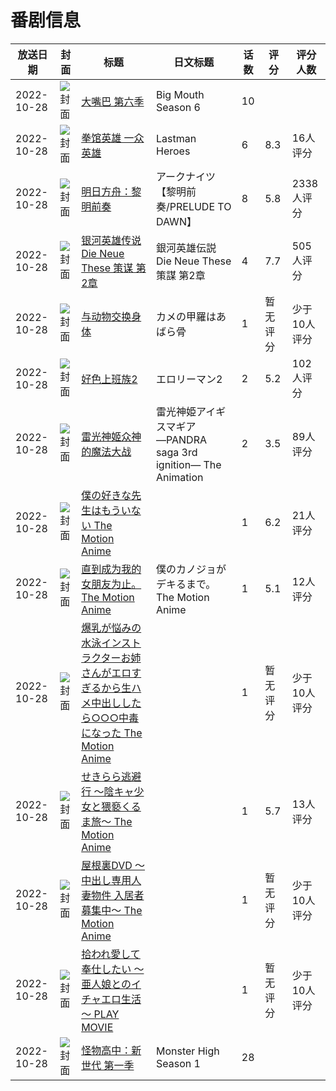 # 番剧信息

|放送日期|封面|标题|日文标题|话数|评分|评分人数|
|---|---|---|---|---|---|---|
|2022-10-28|![封面](https://lain.bgm.tv/pic/cover/c/6c/f4/336235_IRWLl.jpg)|[大嘴巴 第六季](https://bangumi.tv/subject/336235)|Big Mouth Season 6|10|||
|2022-10-28|![封面](https://lain.bgm.tv/pic/cover/c/d6/77/351389_SQinl.jpg)|[拳馆英雄 一众英雄](https://bangumi.tv/subject/351389)|Lastman Heroes|6|8.3|16人评分|
|2022-10-28|![封面](https://lain.bgm.tv/pic/cover/c/b0/90/354190_px7V9.jpg)|[明日方舟：黎明前奏](https://bangumi.tv/subject/354190)|アークナイツ【黎明前奏/PRELUDE TO DAWN】|8|5.8|2338人评分|
|2022-10-28|![封面](https://lain.bgm.tv/pic/cover/c/82/7c/381841_1r4Hm.jpg)|[银河英雄传说 Die Neue These 策谋 第2章](https://bangumi.tv/subject/381841)|銀河英雄伝説 Die Neue These 策謀 第2章|4|7.7|505人评分|
|2022-10-28|![封面](https://lain.bgm.tv/pic/cover/c/10/1b/390227_ezS7v.jpg)|[与动物交换身体](https://bangumi.tv/subject/390227)|カメの甲羅はあばら骨|1|暂无评分|少于10人评分|
|2022-10-28|![封面](https://bangumi.tv/img/no_icon_subject.png)|[好色上班族2](https://bangumi.tv/subject/393586)|エロリーマン2|2|5.2|102人评分|
|2022-10-28|![封面](https://bangumi.tv/img/no_icon_subject.png)|[雷光神姬众神的魔法大战](https://bangumi.tv/subject/393782)|雷光神姫アイギスマギア ―PANDRA saga 3rd ignition― The Animation|2|3.5|89人评分|
|2022-10-28|![封面](https://bangumi.tv/img/no_icon_subject.png)|[僕の好きな先生はもういない The Motion Anime](https://bangumi.tv/subject/393787)||1|6.2|21人评分|
|2022-10-28|![封面](https://bangumi.tv/img/no_icon_subject.png)|[直到成为我的女朋友为止。The Motion Anime](https://bangumi.tv/subject/394928)|僕のカノジョがデキるまで。The Motion Anime|1|5.1|12人评分|
|2022-10-28|![封面](https://bangumi.tv/img/no_icon_subject.png)|[爆乳が悩みの水泳インストラクターお姉さんがエロすぎるから生ハメ中出ししたら○○○中毒になった The Motion Anime](https://bangumi.tv/subject/397611)||1|暂无评分|少于10人评分|
|2022-10-28|![封面](https://bangumi.tv/img/no_icon_subject.png)|[せきらら逃避行 ～陰キャ少女と猥褻くるま旅～ The Motion Anime](https://bangumi.tv/subject/397613)||1|5.7|13人评分|
|2022-10-28|![封面](https://bangumi.tv/img/no_icon_subject.png)|[屋根裏DVD ～中出し専用人妻物件 入居者募集中～ The Motion Anime](https://bangumi.tv/subject/405507)||1|暂无评分|少于10人评分|
|2022-10-28|![封面](https://bangumi.tv/img/no_icon_subject.png)|[拾われ愛して奉仕したい ～亜人娘とのイチャエロ生活～ PLAY MOVIE](https://bangumi.tv/subject/429825)||1|暂无评分|少于10人评分|
|2022-10-28|![封面](https://lain.bgm.tv/pic/cover/c/39/09/523514_SnPS0.jpg)|[怪物高中：新世代 第一季](https://bangumi.tv/subject/523514)|Monster High Season 1|28|||
